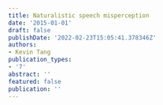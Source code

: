 ```yaml
---
title: Naturalistic speech misperception
date: '2015-01-01'
draft: false
publishDate: '2022-02-23T15:05:41.378346Z'
authors:
- Kevin Tang
publication_types:
- '7'
abstract: ''
featured: false
publication: ''
---
```


